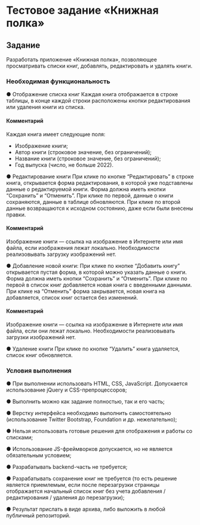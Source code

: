 # Тестовое задание «Книжная полка»

## Задание
Разработать приложение «Книжная полка», позволяющее просматривать списки книг, добавлять, редактировать и удалять книги.

### Необходимая функциональность
● Отображение списка книг
Каждая книга отображается в строке таблицы, в конце каждой строки расположены кнопки редактирования или удаления книги из списка.

#### Комментарий 
Каждая книга имеет следующие поля: 
* Изображение книги; 
* Автор книги (строковое значение, без ограничений); 
* Название книги (строковое значение, без ограничений);
* Год выпуска (число, не больше 2022).

● Редактирование книги 
При клике по кнопке “Редактировать” в строке книга, открывается форма редактирования, в которой уже подставлены данные о редактируемой книги. Форма должна иметь кнопки “Сохранить” и “Отменить”. При клике по первой, данные о книги сохраняются, данные в таблице обновляются. При клике по второй данные возвращаются к исходном состоянию, даже если были внесены правки. 

#### Комментарий 
Изображение книги — ссылка на изображение в Интернете или имя файла, если изображения лежат локально. Необходимости реализовывать загрузку изображений нет.

● Добавление новой книги: 
При клике по кнопке “Добавить книгу” открывается пустая форма, в которой можно указать данные о книги. Форма должна иметь кнопки “Сохранить” и “Отменить”. При клике по первой в список книг добавляется новая книга с введенными данными. При клике на “Отменить” форма закрывается, новая книга на добавляется, список книг остается без изменений.

#### Комментарий 
Изображение книги — ссылка на изображение в Интернете или имя файла, если они лежат локально. Необходимости реализовывать загрузки изображений нет.

● Удаление книги 
При клике по кнопке “Удалить” книга удаляется, список книг обновляется.

### Условия выполнения

● При выполнении использовать HTML, CSS, JavaScript. Допускается использование jQuery и CSS-препроцессоров;

● Выполнить можно как задание полностью, так и его часть;

● Верстку интерфейса необходимо выполнить самостоятельно (использование Twitter Bootstrap, Foundation и др. нежелательно);

● Нельзя использовать готовые решения для отображения и работы со списками;

● Использование JS-фреймворков допускается, но не является обязательным условием;

● Разрабатывать backend-часть не требуется;

● Разрабатывать сохранение книг не требуется (то есть решение является приемлемым, если после перезагрузки страницы отображается начальный список книг без учета добавления / редактирования / удаления до перезагрузки);

● Результат прислать в виде архива, либо выложить в любой публичный репозиторий.
